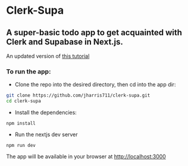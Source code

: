 # Clerk-Supa

## A super-basic todo app to get acquainted with Clerk and Supabase in Next.js.

An updated version of <a href="https://clerk.com/blog/nextjs-supabase-todos-with-multifactor-authentication" target="_blank">this tutorial</a>

### To run the app:

- Clone the repo into the desired directory, then cd into the app dir:

```bash 
git clone https://github.com/jharris711/clerk-supa.git
cd clerk-supa
```

- Install the dependencies:

```
npm install
```

- Run the nextjs dev server

```
npm run dev
```


The app will be available in your browser at <a href="https://localhost:3000" target="_blank">http://localhost:3000</a>
